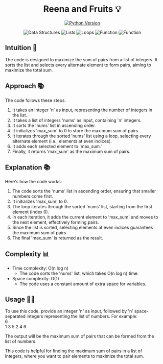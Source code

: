 <h1 align="center">
Reena and Fruits 💡
</h1>

<p align="center">
  <a href="https://www.python.org/downloads/release/python-380/">
    <img src="https://img.shields.io/badge/Python-3.8%2B-blue" alt="Python Version">
  </a>
</p>
<p align="center">
  <img src="https://img.shields.io/badge/-Data%20Structures-lightgrey" alt="Data Structures">
  <img src="https://img.shields.io/badge/-Lists-brightgreen" alt="Lists">
  <img src="https://img.shields.io/badge/-Loops-blue" alt="Loops">
  <img src="https://img.shields.io/badge/Function-Implemented-brightgreen" alt="Function">
  <img src="https://img.shields.io/badge/Sorting-Implemented-yellow" alt="Function">

</p>


## Intuition 🚀
<!-- Describe your approach to solving the problem. -->
The code is designed to maximize the sum of pairs from a list of integers. It sorts the list and selects every alternate element to form pairs, aiming to maximize the total sum.

## Approach 📚
<!-- Describe your approach to solving the problem. -->
The code follows these steps:
1. It takes an integer 'n' as input, representing the number of integers in the list.
2. It takes a list of integers 'nums' as input, containing 'n' integers.
3. It sorts the 'nums' list in ascending order.
4. It initializes 'max_sum' to 0 to store the maximum sum of pairs.
5. It iterates through the sorted 'nums' list using a loop, selecting every alternate element (i.e., elements at even indices).
6. It adds each selected element to 'max_sum.'
7. Finally, it returns 'max_sum' as the maximum sum of pairs.

## Explanation 📚
<!-- Describe your explanation in short with steps. -->
Here's how the code works:
1. The code sorts the 'nums' list in ascending order, ensuring that smaller numbers come first.
2. It initializes 'max_sum' to 0.
3. The loop iterates through the sorted 'nums' list, starting from the first element (index 0).
4. In each iteration, it adds the current element to 'max_sum' and moves to the next element, effectively forming pairs.
5. Since the list is sorted, selecting elements at even indices guarantees the maximum sum of pairs.
6. The final 'max_sum' is returned as the result.

## Complexity 📊
- Time complexity: O(n log n)
  - The code sorts the 'nums' list, which takes O(n log n) time.
- Space complexity: O(1)
  - The code uses a constant amount of extra space for variables.

## Usage 🧑‍💻
To use this code, provide an integer 'n' as input, followed by 'n' space-separated integers representing the list of numbers. For example: \
6 \
1 3 5 2 4 6

The output will be the maximum sum of pairs that can be formed from the list of numbers.

This code is helpful for finding the maximum sum of pairs in a list of integers, where you want to pair elements to maximize the total sum.
